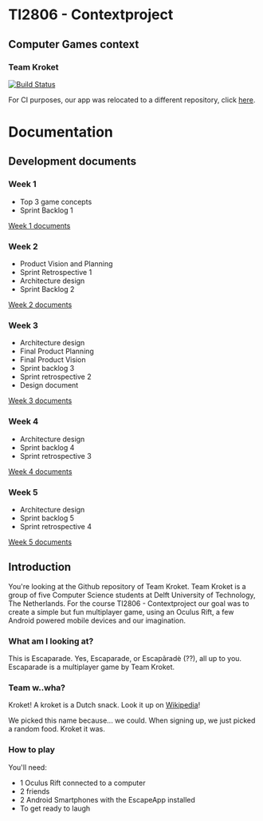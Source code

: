﻿# TI2806 - Contextproject
## Computer Games context
### Team Kroket

[![Build Status](https://api.travis-ci.org/alanvanrossum/kroket.svg?branch=master)](https://travis-ci.org/alanvanrossum/kroket)

For CI purposes, our app was relocated to a different repository, click [here](https://github.com/alanvanrossum/kroketapp/).


# Documentation

## Development documents

### Week 1

- Top 3 game concepts 
- Sprint Backlog 1  

[Week 1 documents](https://github.com/alanvanrossum/kroket/tree/master/doc/deliverablesweek1)

### Week 2

- Product Vision and Planning
- Sprint Retrospective 1 
- Architecture design 
- Sprint Backlog 2  

[Week 2 documents](https://github.com/alanvanrossum/kroket/tree/master/doc/deliverablesweek2)

### Week 3

- Architecture design
- Final Product Planning
- Final Product Vision
- Sprint backlog 3
- Sprint retrospective 2
- Design document

[Week 3 documents](https://github.com/alanvanrossum/kroket/tree/master/doc/deliverablesweek3)

### Week 4

- Architecture design
- Sprint backlog 4
- Sprint retrospective 3

[Week 4 documents](https://github.com/alanvanrossum/kroket/tree/master/doc/deliverablesweek4)

### Week 5

- Architecture design
- Sprint backlog 5
- Sprint retrospective 4

[Week 5 documents](https://github.com/alanvanrossum/kroket/tree/master/doc/deliverablesweek5)

## Introduction

You're looking at the Github repository of Team Kroket.  Team Kroket is a group of five Computer Science students at Delft University of Technology, The Netherlands. For the course TI2806 - Contextproject our goal was to create a simple but fun multiplayer game, using an Oculus Rift, a few Android powered mobile devices and our imagination.  

### What am I looking at?

This is Escaparade. Yes, Escaparade, or Escapãradè (??), all up to you. Escaparade is a multiplayer game by Team Kroket.

### Team w..wha?

Kroket! A kroket is a Dutch snack. Look it up on [Wikipedia](https://en.wikipedia.org/wiki/Croquette#Netherlands)!

We picked this name because... we could. When signing up, we just picked a random food. Kroket it was. 

### How to play

You'll need:
- 1 Oculus Rift connected to a computer
- 2 friends
- 2 Android Smartphones with the EscapeApp installed
- To get ready to laugh

